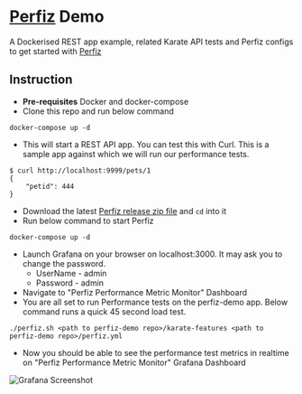 # [Perfiz](https://github.com/znsio/perfiz) Demo

A Dockerised REST app example, related Karate API tests and Perfiz configs to get started with [Perfiz](https://github.com/znsio/perfiz)

## Instruction
* **Pre-requisites** Docker and docker-compose
* Clone this repo and run below command
```shell script
docker-compose up -d
```
* This will start a REST API app. You can test this with Curl. This is a sample app against which we will run our performance tests.
```shell script
$ curl http://localhost:9999/pets/1
{
    "petid": 444
}
```
* Download the latest [Perfiz release zip file](https://github.com/znsio/perfiz/releases) and ```cd``` into it
* Run below command to start Perfiz
```shell script
docker-compose up -d
```
* Launch Grafana on your browser on localhost:3000. It may ask you to change the password.
  * UserName - admin
  * Password - admin
* Navigate to "Perfiz Performance Metric Monitor" Dashboard
* You are all set to run Performance tests on the perfiz-demo app. Below command runs a quick 45 second load test.
```shell script
./perfiz.sh <path to perfiz-demo repo>/karate-features <path to perfiz-demo repo>/perfiz.yml
```
* Now you should be able to see the performance test metrics in realtime on "Perfiz Performance Metric Monitor" Grafana Dashboard

![Grafana Screenshot](https://github.com/znsio/perfiz-demo/blob/main/assets/grafana-test.png)
